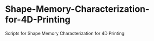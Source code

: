 # Shape-Memory-Characterization-for-4D-Printing
Scripts for Shape Memory Characterization for 4D Printing
